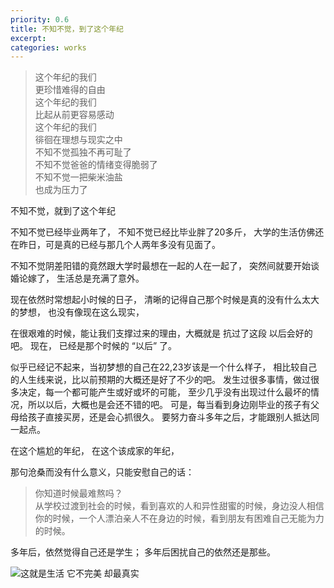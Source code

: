 ```yaml
---
priority: 0.6
title: 不知不觉，到了这个年纪
excerpt: 
categories: works
---
```


> 这个年纪的我们
<br />更珍惜难得的自由
<br />这个年纪的我们
<br />比起从前更容易感动
<br />这个年纪的我们
<br />徘徊在理想与现实之中
<br />不知不觉孤独不再可耻了
<br />不知不觉爸爸的情绪变得脆弱了
<br />不知不觉一把柴米油盐
<br />也成为压力了

不知不觉，就到了这个年纪

不知不觉已经毕业两年了，
不知不觉已经比毕业胖了20多斤，
大学的生活仿佛还在昨日，可是真的已经与那几个人两年多没有见面了。

不知不觉阴差阳错的竟然跟大学时最想在一起的人在一起了，
突然间就要开始谈婚论嫁了，
生活总是充满了意外。


现在依然时常想起小时候的日子，
清晰的记得自己那个时候是真的没有什么太大的梦想，
也没有像现在这么现实，

在很艰难的时候，能让我们支撑过来的理由，大概就是 抗过了这段 以后会好的吧。
现在，
已经是那个时候的 “以后” 了。

似乎已经记不起来，当初梦想的自己在22,23岁该是一个什么样子，
相比较自己的人生线来说，比以前预期的大概还是好了不少的吧。
发生过很多事情，做过很多决定，每一个都可能产生或好或坏的可能，
至少几乎没有出现过什么最坏的情况，所以以后，大概也是会还不错的吧。
可是，每当看到身边刚毕业的孩子有父母给孩子直接买房，还是会心抓很久。
要努力奋斗多年之后，才能跟别人抵达同一起点。

在这个尴尬的年纪，
在这个该成家的年纪，

那句沧桑而没有什么意义，只能安慰自己的话：

> 你知道时候最难熬吗？<br />
从学校过渡到社会的时候，看到喜欢的人和异性甜蜜的时候，身边没人相信你的时候，一个人漂泊亲人不在身边的时候，看到朋友有困难自己无能为力的时候。

多年后，依然觉得自己还是学生；
多年后困扰自己的依然还是那些。


![这就是生活 它不完美 却最真实](http://upload-images.jianshu.io/upload_images/1689895-23da6e32520a24bc.png?imageMogr2/auto-orient/strip%7CimageView2/2/w/1240)

